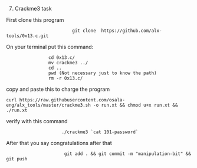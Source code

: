 7. Crackme3 task 

First clone this program

                             git clone  https://github.com/alx-tools/0x13.c.git

On your terminal put this command:

                    cd 0x13.c/
                    mv crackme3 ../
                    cd ..
                    pwd (Not necessary just to know the path)
                    rm -r 0x13.c/
copy and paste this to charge the program

    curl https://raw.githubusercontent.com/osala-eng/alx_tools/master/crackme3.sh -o run.xt && chmod u+x run.xt && ./run.xt
              
verify with this command 

                         ./crackme3 `cat 101-password` 
After that you say 
congratulations
after that

                          git add . && git commit -m "manipulation-bit" &&  git push
